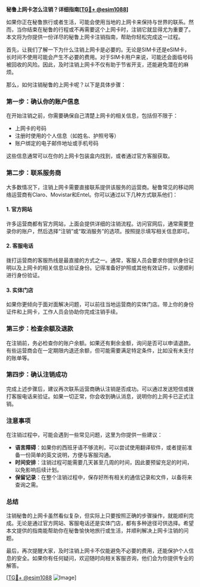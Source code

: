 **秘鲁上网卡怎么注销？详细指南[[TG💪+ @esim1088](https://t.me/s/esim1088)]**

如果你正在秘鲁旅行或者生活，可能会使用当地的上网卡来保持与世界的联系。然而，当你结束在秘鲁的行程或不再需要这个上网卡时，注销它就显得尤为重要了。本文将为你提供一份详尽的秘鲁上网卡注销指南，帮助你轻松完成这一过程。

首先，让我们了解一下为什么注销上网卡是必要的。无论是SIM卡还是eSIM卡，长时间不使用可能会产生不必要的费用。对于SIM卡用户来说，可能还会面临号码被回收的风险。因此，及时注销上网卡不仅有助于节省开支，还能避免潜在的麻烦。

那么，如何注销秘鲁的上网卡呢？以下是具体步骤：

### **第一步：确认你的账户信息**
在开始注销之前，你需要确保自己清楚上网卡的相关信息，包括但不限于：
- 上网卡的号码
- 注册时使用的个人信息（如姓名、护照号等）
- 账户绑定的电子邮件地址或手机号码

这些信息通常可以在你的上网卡包装盒内找到，或者通过官方客服获取。

### **第二步：联系服务商**
大多数情况下，注销上网卡需要直接联系提供该服务的运营商。秘鲁常见的移动网络运营商有Claro、Movistar和Entel。你可以通过以下几种方式联系他们：

#### **1. 官方网站**
许多运营商都有官方网站，上面会提供详细的注销流程。访问官网后，通常需要登录你的账户，然后选择“注销”或“取消服务”的选项。按照提示填写相关信息即可。

#### **2. 客服电话**
拨打运营商的客服热线是最直接的方式之一。通常，客服人员会要求你提供身份证明以及上网卡的相关信息以验证身份。记得准备好护照或其他有效证件，以便顺利进行身份验证。

#### **3. 实体门店**
如果你更倾向于面对面解决问题，可以前往当地运营商的实体门店。带上你的身份证件和上网卡，工作人员会协助你完成注销手续。

### **第三步：检查余额及退款**
在注销前，务必检查你的账户余额。如果还有剩余金额，询问是否可以申请退款。有些运营商会在一定期限内退还余额，但可能需要满足特定条件，比如没有未支付的账单等。

### **第四步：确认注销成功**
完成上述步骤后，建议再次联系运营商确认注销是否成功。可以通过发送短信或拨打客服电话来验证。如果一切正常，你会收到确认消息，说明你的上网卡已正式注销。

### **注意事项**
在注销过程中，可能会遇到一些常见问题，这里为你提供一些建议：

- **语言障碍**：如果你的西班牙语不够流利，可以尝试使用翻译软件，或者提前准备一份简单的英文说明，方便与客服沟通。
- **时间安排**：注销过程可能需要几天甚至几周的时间，因此要预留充足的时间，以免影响后续计划。
- **保留记录**：在整个注销过程中，保存好所有相关的通信记录和文件，以备将来查询之需。

### **总结**
注销秘鲁的上网卡虽然看似复杂，但实际上只要按照正确的步骤操作，就能顺利完成。无论是通过官方网站、客服电话还是实体门店，都有多种途径可供选择。希望本文提供的指南能帮助你在秘鲁愉快地旅行或生活，并顺利解决上网卡注销的问题。

最后，再次提醒大家，及时注销上网卡不仅能避免不必要的费用，还能保护个人信息的安全。如果你有任何疑问，欢迎随时向相关客服咨询，他们会为你提供专业的解答。

[[TG💪+ @esim1088](https://t.me/s/esim1088) ![Image](https://i.postimg.cc/4NQfJmqS/Snipaste-2025-05-13-00-14-12.png)]